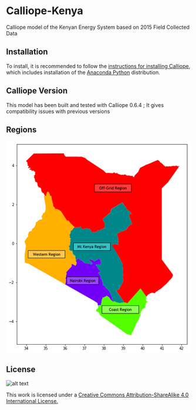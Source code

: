 # Calliope-Kenya

Calliope model of the Kenyan Energy System based on 2015 Field Collected Data

## Installation

To install, it is recommended to follow the [instructions for installing Calliope](https://calliope.readthedocs.io/en/stable/user/installation.html), which includes installation of the [Anaconda Python](https://www.continuum.io/downloads) distribution.

## Calliope Version

This model has been built and tested with Calliope 0.6.4 ; It gives compatibility issues with previous versions

## Regions

![alt text](https://github.com/SESAM-Polimi/Calliope-Kenya/blob/master/Kenya_Regions.png)

## License

![alt text](https://licensebuttons.net/l/by-sa/3.0/88x31.png)

This work is licensed under a [Creative Commons Attribution-ShareAlike 4.0 International License.](https://creativecommons.org/licenses/by-sa/4.0/)
